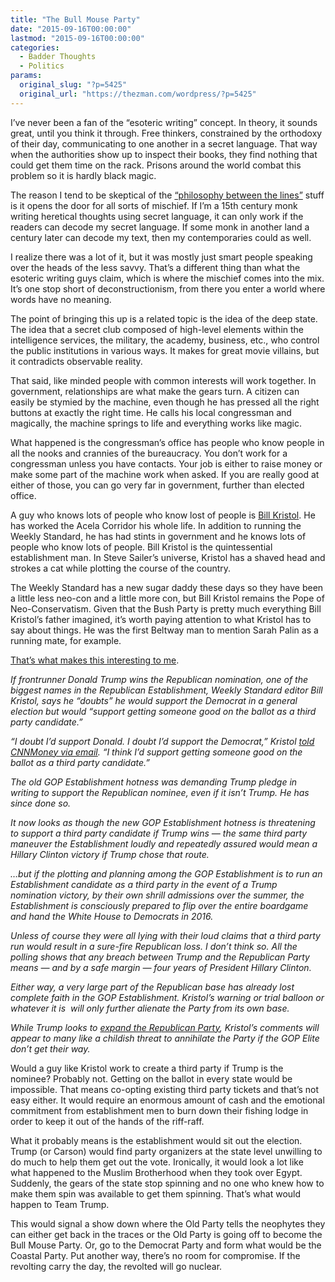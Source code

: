 ```yaml
---
title: "The Bull Mouse Party"
date: "2015-09-16T00:00:00"
lastmod: "2015-09-16T00:00:00"
categories:
  - Badder Thoughts
  - Politics
params:
  original_slug: "?p=5425"
  original_url: "https://thezman.com/wordpress/?p=5425"
---
```


I’ve never been a fan of the “esoteric writing” concept. In theory, it
sounds great, until you think it through. Free thinkers, constrained by
the orthodoxy of their day, communicating to one another in a secret
language. That way when the authorities show up to inspect their books,
they find nothing that could get them time on the rack. Prisons around
the world combat this problem so it is hardly black magic.

The reason I tend to be skeptical of the <a
href="http://www.press.uchicago.edu/ucp/books/book/chicago/P/bo18692306.html"
rel="noopener" target="_blank">“philosophy between the lines”</a> stuff
is it opens the door for all sorts of mischief. If I’m a 15th century
monk writing heretical thoughts using secret language, it can only work
if the readers can decode my secret language. If some monk in another
land a century later can decode my text, then my contemporaries could as
well.

I realize there was a lot of it, but it was mostly just smart people
speaking over the heads of the less savvy. That’s a different thing than
what the esoteric writing guys claim, which is where the mischief comes
into the mix. It’s one stop short of deconstructionism, from there you
enter a world where words have no meaning.

The point of bringing this up is a related topic is the idea of the deep
state. The idea that a secret club composed of high-level elements
within the intelligence services, the military, the academy, business,
etc., who control the public institutions in various ways. It makes for
great movie villains, but it contradicts observable reality.

That said, like minded people with common interests will work together.
In government, relationships are what make the gears turn. A citizen can
easily be stymied by the machine, even though he has pressed all the
right buttons at exactly the right time. He calls his local congressman
and magically, the machine springs to life and everything works like
magic.

What happened is the congressman’s office has people who know people in
all the nooks and crannies of the bureaucracy. You don’t work for a
congressman unless you have contacts. Your job is either to raise money
or make some part of the machine work when asked. If you are really good
at either of those, you can go very far in government, further than
elected office.

A guy who knows lots of people who know lost of people is
<a href="https://en.wikipedia.org/wiki/William_Kristol#Personal_life"
rel="noopener" target="_blank">Bill Kristol</a>. He has worked the Acela
Corridor his whole life. In addition to running the Weekly Standard, he
has had stints in government and he knows lots of people who know lots
of people. Bill Kristol is the quintessential establishment man. In
Steve Sailer’s universe, Kristol has a shaved head and strokes a cat
while plotting the course of the country.

The Weekly Standard has a new sugar daddy these days so they have been a
little less neo-con and a little more con, but Bill Kristol remains the
Pope of Neo-Conservatism. Given that the Bush Party is pretty much
everything Bill Kristol’s father imagined, it’s worth paying attention
to what Kristol has to say about things. He was the first Beltway man to
mention Sarah Palin as a running mate, for example.

<a
href="http://www.breitbart.com/big-government/2015/09/15/defcon-1-bill-kristol-threatens-third-party-support-if-trump-wins-nom/"
rel="noopener" target="_blank">That’s what makes this interesting to
me</a>.

*If frontrunner Donald Trump wins the Republican nomination, one of the
biggest names in the Republican Establishment, Weekly Standard editor
Bill Kristol, says he “doubts” he would support the Democrat in a
general election but would “support getting someone good on the ballot
as a third party candidate.”*

*“I doubt I’d support Donald. I doubt I’d support the Democrat,” Kristol
[told CNNMoney via
email](http://money.cnn.com/2015/09/14/media/bill-kristol-donald-trump/).
“I think I’d support getting someone good on the ballot as a third party
candidate.”*

*The old GOP Establishment hotness was demanding Trump pledge in writing
to support the Republican nominee, even if it isn’t Trump. He has since
done so.*

*It now looks as though the new GOP Establishment hotness is threatening
to support a third party candidate if Trump wins — the same third party
maneuver the Establishment loudly and repeatedly assured would mean a
Hillary Clinton victory if Trump chose that route.*

*…but if the plotting and planning among the GOP Establishment is to run
an Establishment candidate as a third party in the event of a Trump
nomination victory, by their own shrill admissions over the summer, the
Establishment is consciously prepared to flip over the entire boardgame
and hand the White House to Democrats in 2016.*

*Unless of course they were all lying with their loud claims that a
third party run would result in a sure-fire Republican loss. I don’t
think so. All the polling shows that any breach between Trump and the
Republican Party means — and by a safe margin — four years of President
Hillary Clinton.*

*Either way, a very large part of the Republican base has already lost
complete faith in the GOP Establishment. Kristol’s warning or trial
balloon or whatever it is  will only further alienate the Party from its
own base.*

*While Trump looks to [expand the Republican
Party](http://www.breitbart.com/big-government/2015/09/15/while-the-establishment-demands-purity-trump-expands-the-gop-base/),
Kristol’s comments will appear to many like a childish threat to
annihilate the Party if the GOP Elite don’t get their way.*

Would a guy like Kristol work to create a third party if Trump is the
nominee? Probably not. Getting on the ballot in every state would be
impossible. That means co-opting existing third party tickets and that’s
not easy either. It would require an enormous amount of cash and the
emotional commitment from establishment men to burn down their fishing
lodge in order to keep it out of the hands of the riff-raff.

What it probably means is the establishment would sit out the election.
Trump (or Carson) would find party organizers at the state level
unwilling to do much to help them get out the vote. Ironically, it would
look a lot like what happened to the Muslim Brotherhood when they took
over Egypt. Suddenly, the gears of the state stop spinning and no one
who knew how to make them spin was available to get them spinning.
That’s what would happen to Team Trump.

This would signal a show down where the Old Party tells the neophytes
they can either get back in the traces or the Old Party is going off to
become the Bull Mouse Party. Or, go to the Democrat Party and form what
would be the Coastal Party. Put another way, there’s no room for
compromise. If the revolting carry the day, the revolted will go
nuclear.
